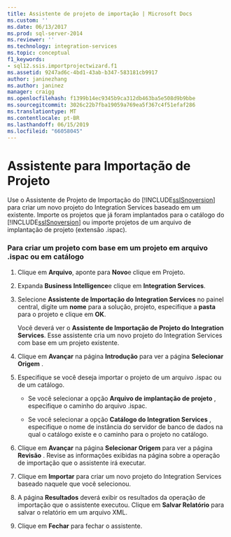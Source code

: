 ```yaml
---
title: Assistente de projeto de importação | Microsoft Docs
ms.custom: ''
ms.date: 06/13/2017
ms.prod: sql-server-2014
ms.reviewer: ''
ms.technology: integration-services
ms.topic: conceptual
f1_keywords:
- sql12.ssis.importprojectwizard.f1
ms.assetid: 9247ad6c-4bd1-43ab-b347-583181cb9917
author: janinezhang
ms.author: janinez
manager: craigg
ms.openlocfilehash: f1399b14ec9345b9ca312db463ba5e508d9b9bbe
ms.sourcegitcommit: 3026c22b7fba19059a769ea5f367c4f51efaf286
ms.translationtype: MT
ms.contentlocale: pt-BR
ms.lasthandoff: 06/15/2019
ms.locfileid: "66058045"
---
```

# <a name="import-project-wizard"></a>Assistente para Importação de Projeto
  Use o Assistente de Projeto de Importação do [!INCLUDE[ssISnoversion](../includes/ssisnoversion-md.md)] para criar um novo projeto do Integration Services baseado em um existente. Importe os projetos que já foram implantados para o catálogo do [!INCLUDE[ssISnoversion](../includes/ssisnoversion-md.md)] ou importe projetos de um arquivo de implantação de projeto (extensão .ispac).  
  
### <a name="to-create-a-project-based-on-a-project-in-ispac-file-or-in-catalog"></a>Para criar um projeto com base em um projeto em arquivo .ispac ou em catálogo  
  
1.  Clique em **Arquivo**, aponte para **Novo**e clique em Projeto.  
  
2.  Expanda **Business Intelligence**e clique em **Integration Services**.  
  
3.  Selecione **Assistente de Importação do Integration Services** no painel central, digite um **nome** para a solução, projeto, especifique a **pasta** para o projeto e clique em **OK**.  
  
     Você deverá ver o **Assistente de Importação de Projeto do Integration Services**. Esse assistente cria um novo projeto do Integration Services com base em um projeto existente.  
  
4.  Clique em **Avançar** na página **Introdução** para ver a página **Selecionar Origem** .  
  
5.  Especifique se você deseja importar o projeto de um arquivo .ispac ou de um catálogo.  
  
    -   Se você selecionar a opção **Arquivo de implantação de projeto** , especifique o caminho do arquivo .ispac.  
  
    -   Se você selecionar a opção **Catálogo do Integration Services** , especifique o nome de instância do servidor de banco de dados na qual o catálogo existe e o caminho para o projeto no catálogo.  
  
6.  Clique em **Avançar** na página **Selecionar Origem** para ver a página **Revisão** . Revise as informações exibidas na página sobre a operação de importação que o assistente irá executar.  
  
7.  Clique em **Importar** para criar um novo projeto do Integration Services baseado naquele que você selecionou.  
  
8.  A página **Resultados** deverá exibir os resultados da operação de importação que o assistente executou. Clique em **Salvar Relatório** para salvar o relatório em um arquivo XML.  
  
9. Clique em **Fechar** para fechar o assistente.  
  
  
